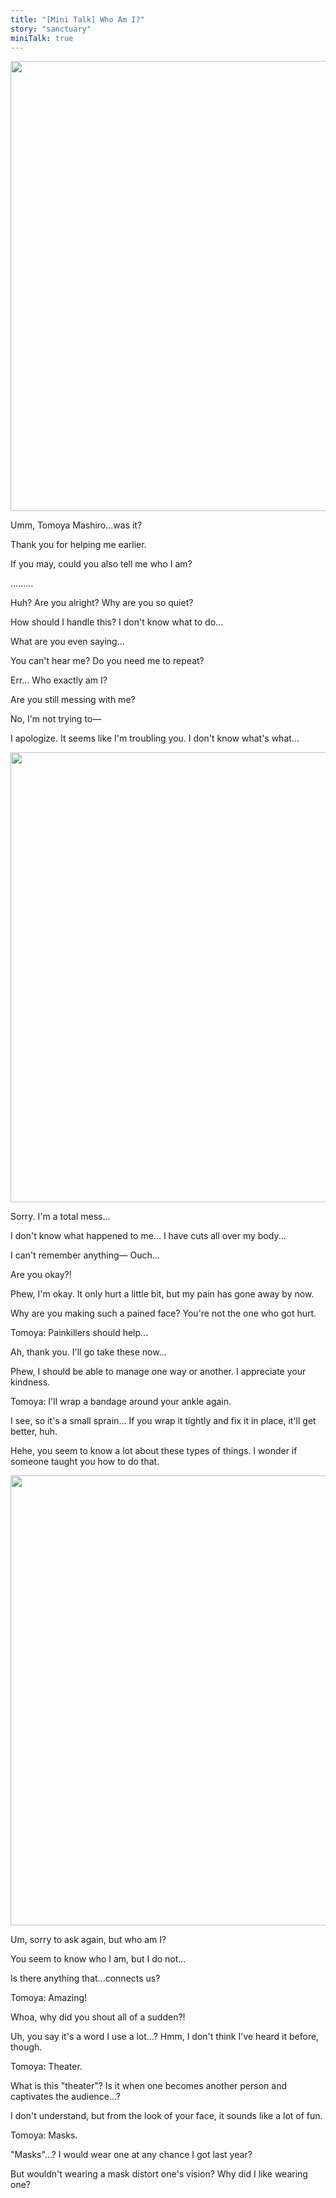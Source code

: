 ```yaml
---
title: "[Mini Talk] Who Am I?"
story: "sanctuary"
miniTalk: true
---
```


<Image src="/img/tl/sanctuary/mini_talk/wataru/2/1.jpg" layout="responsive" width="1560" height="720" quality="100" />

<Bubble character="Wataru">

Umm, Tomoya Mashiro...was it?

Thank you for helping me earlier.

If you may, could you also tell me who I am?

</Bubble>

<div className="minitalk" character="Tomoya">
    <div className="minitalk-option">
        <div className="minitalk-option__header">
            .........
        </div>
        <div className="minitalk-option__body">
<Bubble character="Wataru">

Huh? Are you alright? Why are you so quiet?

How should I handle this? I don't know what to do...

</Bubble>
        </div>
    </div>
    <div className="minitalk-option">
        <div className="minitalk-option__header">
            What are you even saying...
        </div>
        <div className="minitalk-option__body">
<Bubble character="Wataru">

You can't hear me? Do you need me to repeat?
                
Err... Who exactly am I?

</Bubble>
        </div>
    </div>
    <div className="minitalk-option">
        <div className="minitalk-option__header">
            Are you still messing with me?
        </div>
        <div className="minitalk-option__body">
<Bubble character="Wataru">

No, I'm not trying to—

I apologize. It seems like I'm troubling you. I don't know what's what...

</Bubble>
        </div>
    </div>
</div>

<Image src="/img/tl/sanctuary/mini_talk/wataru/2/2.jpg" layout="responsive" width="1560" height="720" quality="100" />

<Bubble character="Wataru">

Sorry. I'm a total mess...

I don't know what happened to me... I have cuts all over my body...

I can't remember anything— Ouch...

</Bubble>



Are you okay?!

Phew, I'm okay. It only hurt a little bit, but my pain has gone away by now.

Why are you making such a pained face? You're not the one who got hurt.

Tomoya: Painkillers should help...

Ah, thank you. I'll go take these now...

Phew, I should be able to manage one way or another. I appreciate your kindness.

Tomoya: I'll wrap a bandage around your ankle again.

I see, so it's a small sprain... If you wrap it tightly and fix it in place, it'll get better, huh.

Hehe, you seem to know a lot about these types of things. I wonder if someone taught you how to do that.

<Image src="/img/tl/sanctuary/mini_talk/wataru/2/3.jpg" layout="responsive" width="1560" height="720" quality="100" />

<Bubble character="Wataru">

Um, sorry to ask again, but who am I?

You seem to know who I am, but I do not...

Is there anything that...connects us?

</Bubble>

Tomoya: Amazing!

Whoa, why did you shout all of a sudden?!

Uh, you say it's a word I use a lot...? Hmm, I don't think I've heard it before, though.

Tomoya: Theater.

What is this "theater"? Is it when one becomes another person and captivates the audience...?

I don't understand, but from the look of your face, it sounds like a lot of fun.

Tomoya: Masks.

"Masks"...? I would wear one at any chance I got last year?

But wouldn't wearing a mask distort one's vision? Why did I like wearing one?

<Credits tl="[Ren](https://tomoya.moe)" tlc="<a href='https://twitter.com/trystofstarrs'>remi</a>" qc="<a href='https://honeyspades.tumblr.com'>honeyspades</a>" />
